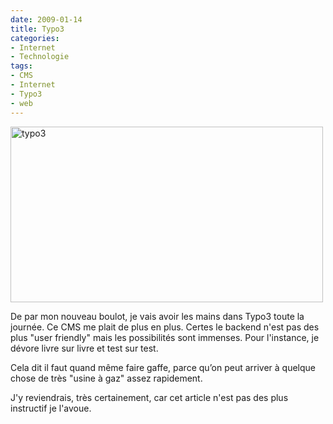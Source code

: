 ```yaml
---
date: 2009-01-14
title: Typo3
categories:
- Internet
- Technologie
tags:
- CMS
- Internet
- Typo3
- web
---
```

<img class="alignnone size-full wp-image-976" title="La page d'administration de Typo3" src="https://dlgjp9x71cipk.cloudfront.net/2009/01/typo3.png" alt="typo3" width="500" height="281" />

De par mon nouveau boulot, je vais avoir les mains dans Typo3 toute la journée. Ce CMS me plait de plus en plus. Certes le backend n'est pas des plus "user friendly" mais les possibilités sont immenses. Pour l'instance, je dévore livre sur livre et test sur test.

Cela dit il faut quand même faire gaffe, parce qu’on peut arriver à quelque chose de très "usine à gaz" assez rapidement.

J'y reviendrais, très certainement, car cet article n'est pas des plus instructif je l'avoue.

